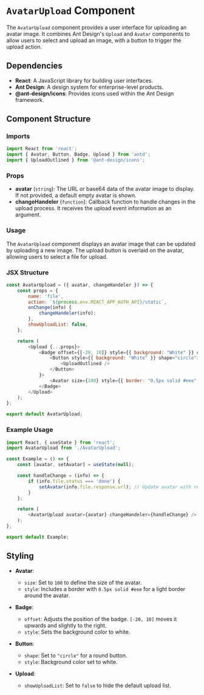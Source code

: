 # `AvatarUpload` Component

The `AvatarUpload` component provides a user interface for uploading an avatar image. It combines Ant Design's `Upload` and `Avatar` components to allow users to select and upload an image, with a button to trigger the upload action.

## Dependencies

- **React**: A JavaScript library for building user interfaces.
- **Ant Design**: A design system for enterprise-level products.
- **@ant-design/icons**: Provides icons used within the Ant Design framework.

## Component Structure

### Imports

```javascript
import React from 'react';
import { Avatar, Button, Badge, Upload } from 'antd';
import { UploadOutlined } from '@ant-design/icons';
```

### Props

- **avatar** (`string`): The URL or base64 data of the avatar image to display. If not provided, a default empty avatar is shown.
- **changeHandeler** (`function`): Callback function to handle changes in the upload process. It receives the upload event information as an argument.

### Usage

The `AvatarUpload` component displays an avatar image that can be updated by uploading a new image. The upload button is overlaid on the avatar, allowing users to select a file for upload.

### JSX Structure

```javascript
const AvatarUpload = ({ avatar, changeHandeler }) => {
    const props = {
        name: 'file',
        action: `${process.env.REACT_APP_AUTH_API}/static`,
        onChange(info) {
            changeHandeler(info);
        },
        showUploadList: false,
    };

    return (
        <Upload {...props}>
            <Badge offset={[-20, 10]} style={{ background: "White" }} count={
                <Button style={{ background: "White" }} shape="circle">
                    <UploadOutlined />
                </Button>
            }>
                <Avatar size={100} style={{ border: "0.5px solid #eee" }} src={avatar ? avatar : ""} />
            </Badge>
        </Upload>
    );
};

export default AvatarUpload;
```

### Example Usage

```javascript
import React, { useState } from 'react';
import AvatarUpload from './AvatarUpload';

const Example = () => {
    const [avatar, setAvatar] = useState(null);

    const handleChange = (info) => {
        if (info.file.status === 'done') {
            setAvatar(info.file.response.url); // Update avatar with response URL
        }
    };

    return (
        <AvatarUpload avatar={avatar} changeHandeler={handleChange} />
    );
};

export default Example;
```

## Styling

- **Avatar**:
  - `size`: Set to `100` to define the size of the avatar.
  - `style`: Includes a border with `0.5px solid #eee` for a light border around the avatar.

- **Badge**:
  - `offset`: Adjusts the position of the badge. `[-20, 10]` moves it upwards and slightly to the right.
  - `style`: Sets the background color to white.

- **Button**:
  - `shape`: Set to `"circle"` for a round button.
  - `style`: Background color set to white.

- **Upload**:
  - `showUploadList`: Set to `false` to hide the default upload list.